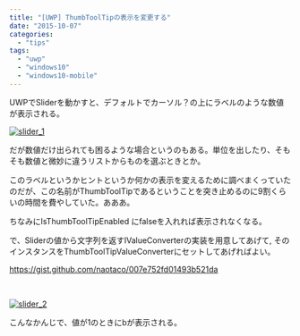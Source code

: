 ```yaml
---
title: "[UWP] ThumbToolTipの表示を変更する"
date: "2015-10-07"
categories: 
  - "tips"
tags: 
  - "uwp"
  - "windows10"
  - "windows10-mobile"
---
```


UWPでSliderを動かすと、デフォルトでカーソル？の上にラベルのような数値が表示される。

[![slider_1](https://blog.naotaco.com/wp-content/uploads/2015/10/slider_1.png)](https://blog.naotaco.com/wp-content/uploads/2015/10/slider_1.png)

だが数値だけ出られても困るような場合というのもある。単位を出したり、そもそも数値と微妙に違うリストからものを選ぶときとか。

このラベルというかヒントというか何かの表示を変えるために調べまくっていたのだが、この名前がThumbToolTipであるということを突き止めるのに9割くらいの時間を費やしていた。あああ。

ちなみにIsThumbToolTipEnabled にfalseを入れれば表示されなくなる。

で、Sliderの値から文字列を返すIValueConverterの実装を用意してあげて, そのインスタンスをThumbToolTipValueConverterにセットしてあげればよい。

https://gist.github.com/naotaco/007e752fd01493b521da

 

[![slider_2](https://blog.naotaco.com/wp-content/uploads/2015/10/slider_2.png)](https://blog.naotaco.com/wp-content/uploads/2015/10/slider_2.png)

こんなかんじで、値が1のときにbが表示される。
